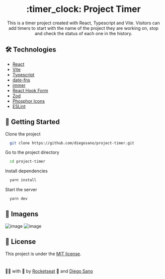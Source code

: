 <h1 align="center">
  :timer_clock: Project Timer
</h1> 

<p align="center">
  This is a timer project created with React, Typescript and Vite. Visitors can add timers to start with the name of the project they are working on, stop and check the status of each one in the history.
</p>

## :hammer_and_wrench: Technologies

- [React](https://pt-br.reactjs.org/)
- [Vite](https://vitejs.dev/)
- [Typescript](https://www.typescriptlang.org/)
- [date-fns](https://date-fns.org/)
- [immer](https://immerjs.github.io/immer/)
- [React Hook Form](https://react-hook-form.com/)
- [Zod](https://zod.dev/)
- [Phosphor Icons](https://phosphoricons.com/)
- [ESLint](https://eslint.org/)

## :rocket: Getting Started

Clone the project

```bash
  git clone https://github.com/diegosano/project-timer.git
```

Go to the project directory

```bash
  cd project-timer
```

Install dependencies

```bash
  yarn install
```

Start the server

```bash
  yarn dev 
```

## :art: Imagens

![image](https://user-images.githubusercontent.com/45228799/183708013-64e5e537-4709-48f0-ad26-cf867d691ddc.png)
![image](https://user-images.githubusercontent.com/45228799/183708080-97b658ab-11a3-4169-83e8-fdcb9bf09a05.png)

## :page_facing_up: License

This project is under the [MIT license](./LICENCE).

#

:man_technologist: with :purple_heart: by [Rocketseat](https://rocketseat.com.br) :rocket: and [Diego Sano](https://github.com/diegosano)
